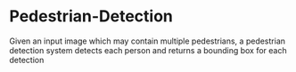 # Pedestrian-Detection
Given an input image which may contain multiple pedestrians, a pedestrian detection system detects each person and returns a bounding box for each detection
